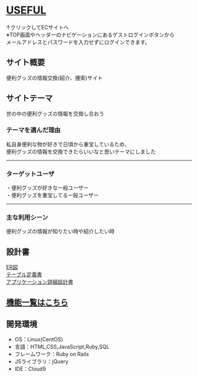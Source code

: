 # [USEFUL](http://18.183.8.240/)
↑クリックしてECサイトへ  
※TOP画面やヘッダーのナビゲーションにあるゲストログインボタンから  
メールアドレスとパスワードを入力せずにログインできます。

## サイト概要
便利グッズの情報交換(紹介、捜索)サイト

## サイトテーマ
世の中の便利グッズの情報を交換し合おう  

### テーマを選んだ理由
私自身便利な物が好きで日頃から重宝しているため、  
便利グッズの情報を交換できたらいいなと思いテーマにしました
***
### ターゲットユーザ
・便利グッズが好きな一般ユーザー  
・便利グッズを重宝してる一般ユーザー
___
### 主な利用シーン
便利グッズの情報が知りたい時や紹介したい時

## 設計書
[ER図](https://app.diagrams.net/#Hcouplee%2Fcake%2Fmain%2F%E5%90%8D%E7%A7%B0%E6%9C%AA%E8%A8%AD%E5%AE%9A%E3%83%95%E3%82%A1%E3%82%A4%E3%83%AB.drawio)  
[テーブル定義書](https://docs.google.com/spreadsheets/d/1scz83bFQcKkUUlAmRocficoJqmC6uZUIkUd_teMzENE/edit#gid=708687357)  
[アプリケーション詳細設計書](https://docs.google.com/spreadsheets/d/1JUSkSZ1CwgtoZYJT8Kcl3rCzTJU9Ga3VIkFMEVpXLh8/edit#gid=0)  

## [機能一覧はこちら](https://docs.google.com/spreadsheets/d/1QrwdTC9v8cvQZskshNr8ujW201cEfJe9HA6zmzXJ8bg/edit#gid=0)

## 開発環境
- OS：Linux(CentOS)
- 言語：HTML,CSS,JavaScript,Ruby,SQL
- フレームワーク：Ruby on Rails
- JSライブラリ：jQuery
- IDE：Cloud9

